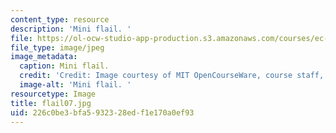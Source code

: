 ```yaml
---
content_type: resource
description: 'Mini flail. '
file: https://ol-ocw-studio-app-production.s3.amazonaws.com/courses/ec-s06-design-for-demining-spring-2007/226c0be3bfa5932328edf1e170a0ef93_flail07.jpg
file_type: image/jpeg
image_metadata:
  caption: Mini flail.
  credit: 'Credit: Image courtesy of MIT OpenCourseWare, course staff, and students.'
  image-alt: 'Mini flail. '
resourcetype: Image
title: flail07.jpg
uid: 226c0be3-bfa5-9323-28ed-f1e170a0ef93
---
```

